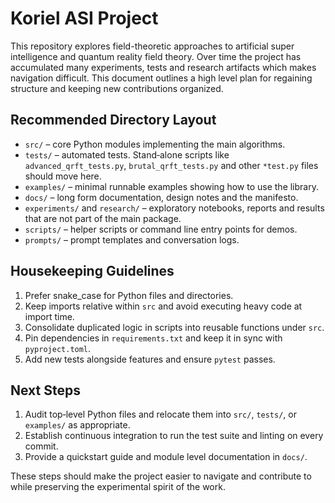 # Koriel ASI Project

This repository explores field-theoretic approaches to artificial super intelligence and quantum reality field theory. Over time the project has accumulated many experiments, tests and research artifacts which makes navigation difficult. This document outlines a high level plan for regaining structure and keeping new contributions organized.

## Recommended Directory Layout

- `src/` – core Python modules implementing the main algorithms.
- `tests/` – automated tests. Stand‑alone scripts like `advanced_qrft_tests.py`, `brutal_qrft_tests.py` and other `*test.py` files should move here.
- `examples/` – minimal runnable examples showing how to use the library.
- `docs/` – long form documentation, design notes and the manifesto.
- `experiments/` and `research/` – exploratory notebooks, reports and results that are not part of the main package.
- `scripts/` – helper scripts or command line entry points for demos.
- `prompts/` – prompt templates and conversation logs.

## Housekeeping Guidelines

1. Prefer snake_case for Python files and directories.
2. Keep imports relative within `src` and avoid executing heavy code at import time.
3. Consolidate duplicated logic in scripts into reusable functions under `src`.
4. Pin dependencies in `requirements.txt` and keep it in sync with `pyproject.toml`.
5. Add new tests alongside features and ensure `pytest` passes.

## Next Steps

1. Audit top‑level Python files and relocate them into `src/`, `tests/`, or `examples/` as appropriate.
2. Establish continuous integration to run the test suite and linting on every commit.
3. Provide a quickstart guide and module level documentation in `docs/`.

These steps should make the project easier to navigate and contribute to while preserving the experimental spirit of the work.
